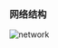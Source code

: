 ### 网络结构

![network](https://github.com/Alleycat404/segdec/assets/104205219/5012f3f9-34c5-4c1c-a82a-f752acbf932c)
